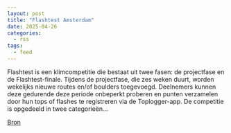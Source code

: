 ```yaml
---
layout: post
title: "Flashtest Amsterdam"
date: 2025-04-26
categories: 
  - rss
tags: 
  - feed
---
```


<p>Flashtest is een klimcompetitie die bestaat uit twee fasen: de projectfase en de Flashtest-finale. Tijdens de projectfase, die zes weken duurt, worden wekelijks nieuwe routes en/of boulders toegevoegd. Deelnemers kunnen deze gedurende deze periode onbeperkt proberen en punten verzamelen door hun tops of flashes te registreren via de Toplogger-app. De competitie is opgedeeld in twee categorie&euml;n&hellip;</p>
<p><a href="https://www.klimkalender.nl/comp/flashtest-amsterdam/" rel="noopener noreferrer" target="_blank">Bron</a></p>
